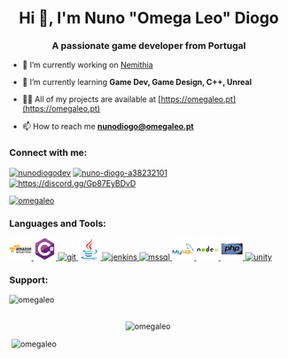 <h1 align="center">Hi 👋, I'm Nuno "Omega Leo" Diogo</h1>
<h3 align="center">A passionate game developer from Portugal</h3>

- 🔭 I’m currently working on [Nemithia](https://nemithia.pt)

- 🌱 I’m currently learning **Game Dev, Game Design, C++, Unreal**

- 👨‍💻 All of my projects are available at [https://omegaleo.pt](https://omegaleo.pt)

- 📫 How to reach me **nunodiogo@omegaleo.pt**

<h3 align="left">Connect with me:</h3>
<p align="left">
<a href="https://twitter.com/nunodiogodev" target="blank"><img align="center" src="https://raw.githubusercontent.com/rahuldkjain/github-profile-readme-generator/master/src/images/icons/Social/twitter.svg" alt="nunodiogodev" height="30" width="40" /></a>
<a href="https://linkedin.com/in/nuno-diogo-a38232101" target="blank"><img align="center" src="https://raw.githubusercontent.com/rahuldkjain/github-profile-readme-generator/master/src/images/icons/Social/linked-in-alt.svg" alt="nuno-diogo-a38232101" height="30" width="40" /></a>
<a href="https://discord.gg/Gp87EyBDvD" target="blank"><img align="center" src="https://raw.githubusercontent.com/rahuldkjain/github-profile-readme-generator/master/src/images/icons/Social/discord.svg" alt="https://discord.gg/Gp87EyBDvD" height="30" width="40" /></a>
</p>

<p align="left"> <a href="https://github.com/ryo-ma/github-profile-trophy"><img src="https://github-profile-trophy.vercel.app/?username=omegaleo" alt="omegaleo" /></a> </p>

<h3 align="left">Languages and Tools:</h3>
<p align="left"> <a href="https://aws.amazon.com" target="_blank" rel="noreferrer"> <img src="https://raw.githubusercontent.com/devicons/devicon/master/icons/amazonwebservices/amazonwebservices-original-wordmark.svg" alt="aws" width="40" height="40"/> </a> <a href="https://www.w3schools.com/cs/" target="_blank" rel="noreferrer"> <img src="https://raw.githubusercontent.com/devicons/devicon/master/icons/csharp/csharp-original.svg" alt="csharp" width="40" height="40"/> </a> <a href="https://git-scm.com/" target="_blank" rel="noreferrer"> <img src="https://www.vectorlogo.zone/logos/git-scm/git-scm-icon.svg" alt="git" width="40" height="40"/> </a> <a href="https://www.java.com" target="_blank" rel="noreferrer"> <img src="https://raw.githubusercontent.com/devicons/devicon/master/icons/java/java-original.svg" alt="java" width="40" height="40"/> </a> <a href="https://www.jenkins.io" target="_blank" rel="noreferrer"> <img src="https://www.vectorlogo.zone/logos/jenkins/jenkins-icon.svg" alt="jenkins" width="40" height="40"/> </a> <a href="https://www.microsoft.com/en-us/sql-server" target="_blank" rel="noreferrer"> <img src="https://www.svgrepo.com/show/303229/microsoft-sql-server-logo.svg" alt="mssql" width="40" height="40"/> </a> <a href="https://www.mysql.com/" target="_blank" rel="noreferrer"> <img src="https://raw.githubusercontent.com/devicons/devicon/master/icons/mysql/mysql-original-wordmark.svg" alt="mysql" width="40" height="40"/> </a> <a href="https://nodejs.org" target="_blank" rel="noreferrer"> <img src="https://raw.githubusercontent.com/devicons/devicon/master/icons/nodejs/nodejs-original-wordmark.svg" alt="nodejs" width="40" height="40"/> </a> <a href="https://www.php.net" target="_blank" rel="noreferrer"> <img src="https://raw.githubusercontent.com/devicons/devicon/master/icons/php/php-original.svg" alt="php" width="40" height="40"/> </a> <a href="https://unity.com/" target="_blank" rel="noreferrer"> <img src="https://www.vectorlogo.zone/logos/unity3d/unity3d-icon.svg" alt="unity" width="40" height="40"/> </a> </p>

<h3 align="left">Support:</h3>
<p><a href="https://ko-fi.com/omegaleo"> <img align="left" src="https://cdn.ko-fi.com/cdn/kofi3.png?v=3" height="50" width="210" alt="omegaleo" /></a></p><br><br>

<p><img align="left" src="https://github-readme-stats.vercel.app/api/top-langs?username=omegaleo&show_icons=true&locale=en&layout=compact" alt="omegaleo" /></p><br>

<p>&nbsp;<img align="center" src="https://github-readme-stats.vercel.app/api?username=omegaleo&show_icons=true&locale=en" alt="omegaleo" /></p>

